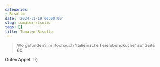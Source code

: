 ```yaml
---
categories:
- Risotto
date: '2024-11-19 00:00:00'
slug: tomaten-risotto
tags: []
title: Tomaten Risotto
---
```



> Wo gefunden? Im Kochbuch 'Italienische Feierabendküche' auf Seite 60.

Guten Appetit! :)